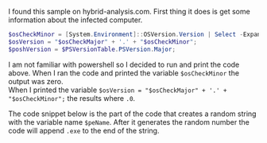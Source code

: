 I found this sample on hybrid-analysis.com.  First thing it does is get some information about the infected computer. 
```powershell
$osCheckMinor = [System.Environment]::OSVersion.Version | Select -Expand Minor;
$osVersion = "$osCheckMajor" + '.' + "$osCheckMinor";
$poshVersion = $PSVersionTable.PSVersion.Major;
```


I am not familiar with powershell so I decided to run and print the code above. When I ran the code and printed the variable ```$osCheckMinor``` the output was zero. <br>
When I printed the variable  ```$osVersion = "$osCheckMajor" + '.' + "$osCheckMinor";``` the results where ```.0```.<br>
 
The code snippet below is the part of the code that creates a random string with the variable name ```$peName```. After it generates the random number the code will append ```.exe``` to the end of the string. <br>

